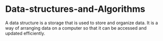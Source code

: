 # Data-structures-and-Algorithms
A data structure is a storage that is used to store and organize data. It is a way of arranging data on a computer so that it can be accessed and updated efficiently.
